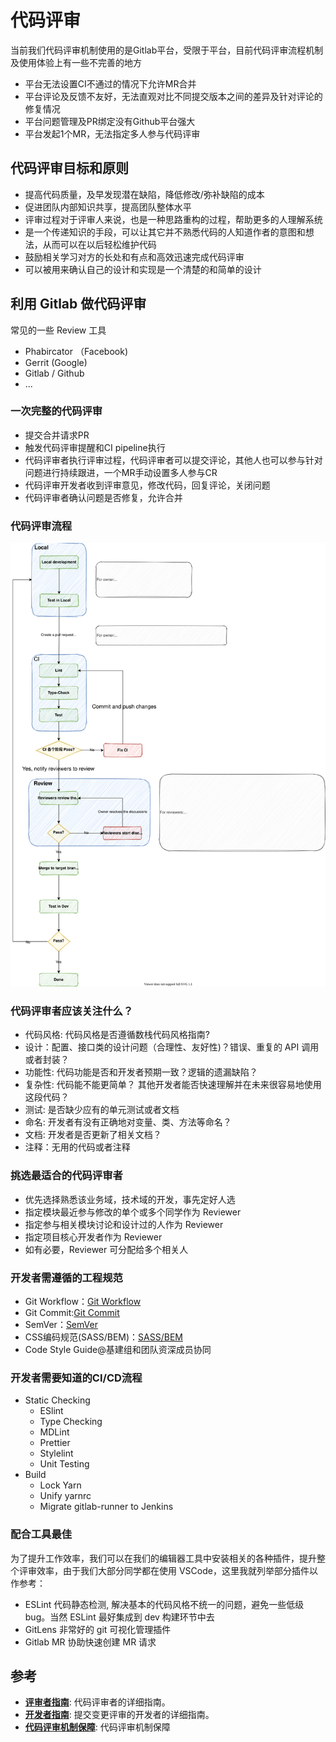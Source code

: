 # 代码评审

当前我们代码评审机制使用的是Gitlab平台，受限于平台，目前代码评审流程机制及使用体验上有一些不完善的地方

- 平台无法设置CI不通过的情况下允许MR合并
- 平台评论及反馈不友好，无法直观对比不同提交版本之间的差异及针对评论的修复情况
- 平台问题管理及PR绑定没有Github平台强大
- 平台发起1个MR，无法指定多人参与代码评审

## 代码评审目标和原则

- 提高代码质量，及早发现潜在缺陷，降低修改/弥补缺陷的成本
- 促进团队内部知识共享，提高团队整体水平
- 评审过程对于评审人来说，也是一种思路重构的过程，帮助更多的人理解系统
- 是一个传递知识的手段，可以让其它并不熟悉代码的人知道作者的意图和想法，从而可以在以后轻松维护代码
- 鼓励相关学习对方的长处和有点和高效迅速完成代码评审
- 可以被用来确认自己的设计和实现是一个清楚的和简单的设计

## 利用 Gitlab 做代码评审

常见的一些 Review 工具

- Phabircator （Facebook)
- Gerrit (Google)
- Gitlab / Github
- ...

### 一次完整的代码评审

- 提交合并请求PR
- 触发代码评审提醒和CI pipeline执行
- 代码评审者执行评审过程，代码评审者可以提交评论，其他人也可以参与针对问题进行持续跟进，一个MR手动设置多人参与CR
- 代码评审开发者收到评审意见，修改代码，回复评论，关闭问题
- 代码评审者确认问题是否修复，允许合并

### 代码评审流程

![代码评审流程图](../../graph/code-review.svg)

### 代码评审者应该关注什么？

- 代码风格: 代码风格是否遵循数栈代码风格指南?
- 设计：配置、接口类的设计问题（合理性、友好性)？错误、重复的 API 调用或者封装？
- 功能性: 代码功能是否和开发者预期一致？逻辑的遗漏缺陷？
- 复杂性: 代码能不能更简单？ 其他开发者能否快速理解并在未来很容易地使用这段代码？
- 测试: 是否缺少应有的单元测试或者文档
- 命名: 开发者有没有正确地对变量、类、方法等命名？
- 文档: 开发者是否更新了相关文档？
- 注释：无用的代码或者注释

### 挑选最适合的代码评审者

- 优先选择熟悉该业务域，技术域的开发，事先定好人选
- 指定模块最近参与修改的单个或多个同学作为 Reviewer
- 指定参与相关模块讨论和设计过的人作为 Reviewer
- 指定项目核心开发者作为 Reviewer
- 如有必要，Reviewer 可分配给多个相关人

### 开发者需遵循的工程规范

- Git Workflow：[Git Workflow](https://dtstack.yuque.com/rd-center/sm6war/vzg2xd)
- Git Commit:[Git Commit](https://dtstack.yuque.com/rd-center/sm6war/dnt36o)
- SemVer：[SemVer](https://dtstack.yuque.com/rd-center/sm6war/cmdl2z)
- CSS编码规范(SASS/BEM)：[SASS/BEM](https://dtstack.yuque.com/rd-center/sm6war/clgpb7)
- Code Style Guide@基建组和团队资深成员协同

### 开发者需要知道的CI/CD流程

- Static Checking
  - ESlint
  - Type Checking
  - MDLint
  - Prettier
  - Stylelint
  - Unit Testing
- Build
  - Lock Yarn
  - Unify yarnrc
  - Migrate gitlab-runner to Jenkins

### 配合工具最佳

  为了提升工作效率，我们可以在我们的编辑器工具中安装相关的各种插件，提升整个评审效率，由于我们大部分同学都在使用 VSCode，这里我就列举部分插件以作参考：

- ESLint 代码静态检测, 解决基本的代码风格不统一的问题，避免一些低级 bug。当然 ESLint 最好集成到 dev 构建环节中去
- GitLens 非常好的 git 可视化管理插件
- Gitlab MR 协助快速创建 MR 请求

## 参考

- **[评审者指南](Reviewers/)**: 代码评审者的详细指南。
- **[开发者指南](Owner/)**: 提交变更评审的开发者的详细指南。
- **[代码评审机制保障](Mechanism/)**: 代码评审机制保障
